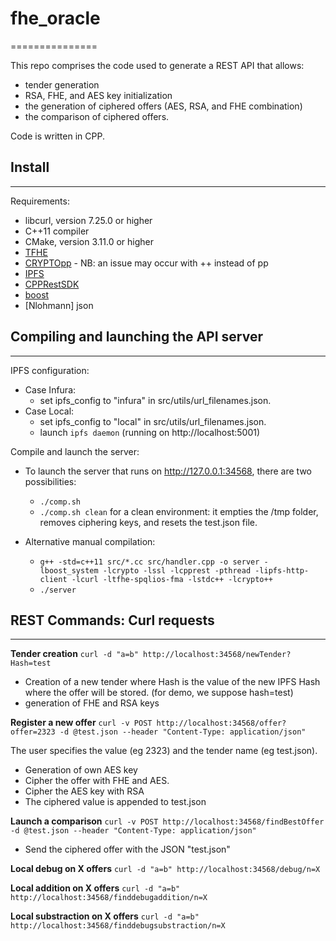 # fhe_oracle

===============

This repo comprises the code used to generate a REST API that allows:

- tender generation
- RSA, FHE, and AES key initialization
- the generation of ciphered offers (AES, RSA, and FHE combination)
- the comparison of ciphered offers.

Code is written in CPP.

## Install

---

Requirements:

- libcurl, version 7.25.0 or higher
- C++11 compiler
- CMake, version 3.11.0 or higher
- [TFHE](http://tfhe.github.io/tfhe/installation.html)
- [CRYPTOpp](https://www.cryptopp.com/wiki/Linux#Distribution_Package) - NB: an issue may occur with ++ instead of pp
- [IPFS](https://github.com/vasild/cpp-ipfs-http-client)
- [CPPRestSDK](https://github.com/microsoft/cpprestsdk/wiki/How-to-build-for-Linux)
- [boost](https://www.boost.org/doc/libs/1_61_0/more/getting_started/unix-variants.html)
- [Nlohmann] json

## Compiling and launching the API server

---

IPFS configuration:

- Case Infura:
  - set ipfs_config to "infura" in src/utils/url_filenames.json.
- Case Local:
  - set ipfs_config to "local" in src/utils/url_filenames.json.
  - launch `ipfs daemon` (running on http://localhost:5001)

Compile and launch the server:

- To launch the server that runs on http://127.0.0.1:34568, there are two possibilities:

  - `./comp.sh`
  - `./comp.sh clean` for a clean environment: it empties the /tmp folder, removes ciphering keys, and resets the test.json file.

- Alternative manual compilation:
  - `g++ -std=c++11 src/*.cc src/handler.cpp -o server -lboost_system -lcrypto -lssl -lcpprest -pthread -lipfs-http-client -lcurl -ltfhe-spqlios-fma -lstdc++ -lcrypto++`
  - `./server`

## REST Commands: Curl requests

---

**Tender creation** `curl -d "a=b" http://localhost:34568/newTender?Hash=test`

- Creation of a new tender where Hash is the value of the new IPFS Hash where the offer will be stored. (for demo, we suppose hash=test)
- generation of FHE and RSA keys

**Register a new offer** `curl -v POST http://localhost:34568/offer?offer=2323 -d @test.json --header "Content-Type: application/json"`

The user specifies the value (eg 2323) and the tender name (eg test.json).

- Generation of own AES key
- Cipher the offer with FHE and AES.
- Cipher the AES key with RSA
- The ciphered value is appended to test.json

**Launch a comparison** `curl -v POST http://localhost:34568/findBestOffer -d @test.json --header "Content-Type: application/json"`

- Send the ciphered offer with the JSON "test.json"

**Local debug on X offers** `curl -d "a=b" http://localhost:34568/debug/n=X`

**Local addition on X offers** `curl -d "a=b" http://localhost:34568/finddebugaddition/n=X`

**Local substraction on X offers** `curl -d "a=b" http://localhost:34568/finddebugsubstraction/n=X`

